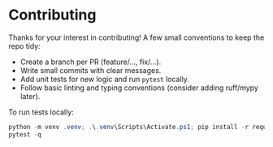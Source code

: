 # Contributing

Thanks for your interest in contributing! A few small conventions to keep the repo tidy:

- Create a branch per PR (feature/..., fix/...).
- Write small commits with clear messages.
- Add unit tests for new logic and run `pytest` locally.
- Follow basic linting and typing conventions (consider adding ruff/mypy later).

To run tests locally:

```powershell
python -m venv .venv; .\.venv\Scripts\Activate.ps1; pip install -r requirements.txt
pytest -q
```
